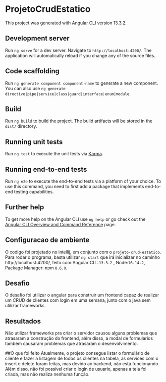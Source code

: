 # ProjetoCrudEstatico

This project was generated with [Angular CLI](https://github.com/angular/angular-cli) version 13.3.2.

## Development server

Run `ng serve` for a dev server. Navigate to `http://localhost:4200/`. The application will automatically reload if you change any of the source files.

## Code scaffolding

Run `ng generate component component-name` to generate a new component. You can also use `ng generate directive|pipe|service|class|guard|interface|enum|module`.

## Build

Run `ng build` to build the project. The build artifacts will be stored in the `dist/` directory.

## Running unit tests

Run `ng test` to execute the unit tests via [Karma](https://karma-runner.github.io).

## Running end-to-end tests

Run `ng e2e` to execute the end-to-end tests via a platform of your choice. To use this command, you need to first add a package that implements end-to-end testing capabilities.

## Further help

To get more help on the Angular CLI use `ng help` or go check out the [Angular CLI Overview and Command Reference](https://angular.io/cli) page.

## Configuracao de ambiente

O codigo foi projetado no intellij, em conjunto com o `projeto-crud-estatico`. Para rodar o programa, basta utilizar `ng start` que irá inicializar no caminho http://localhost:4200/, feito com Angular CLI: `13.3.2` , Node:`16.14.2`, Package Manager: npm `8.6.0`.


## Desafio
O desafio foi utilizar o angular para construir um frontend capaz de realizar um CRUD de clientes com login
em uma semana, junto com o java sem utilizar frameworks.

## Resultados
Não utilizar frameworks pra criar o servidor causou alguns problemas que atrasaram a construção do frontend, além disso,
a modal de formularios também causaram problemas que atrasaram o desenvolvimento.

##O que foi feito
Atualmente, o projeto consegue listar o formulário de cliente e fazer a listagem de todos os clientes na tabela,
as services com o insert e delete foram feitas, mas devido ao backend, não está funcionando. Além disso, não foi possível criar o login de usuario, apenas a tela foi criada, mas não realiza nenhuma função.
